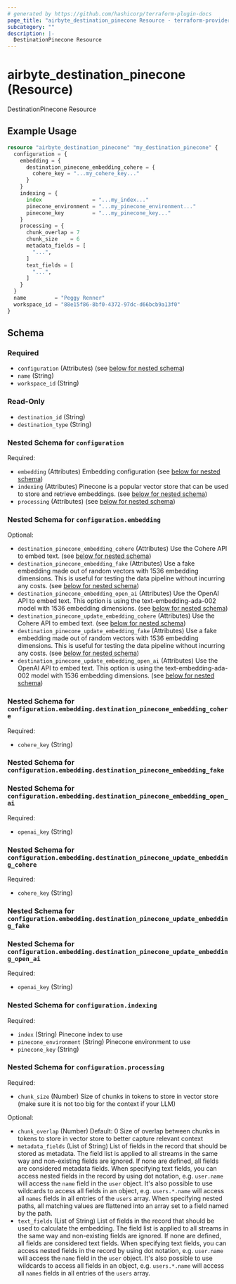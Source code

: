 ```yaml
---
# generated by https://github.com/hashicorp/terraform-plugin-docs
page_title: "airbyte_destination_pinecone Resource - terraform-provider-airbyte"
subcategory: ""
description: |-
  DestinationPinecone Resource
---
```


# airbyte_destination_pinecone (Resource)

DestinationPinecone Resource

## Example Usage

```terraform
resource "airbyte_destination_pinecone" "my_destination_pinecone" {
  configuration = {
    embedding = {
      destination_pinecone_embedding_cohere = {
        cohere_key = "...my_cohere_key..."
      }
    }
    indexing = {
      index                = "...my_index..."
      pinecone_environment = "...my_pinecone_environment..."
      pinecone_key         = "...my_pinecone_key..."
    }
    processing = {
      chunk_overlap = 7
      chunk_size    = 6
      metadata_fields = [
        "...",
      ]
      text_fields = [
        "...",
      ]
    }
  }
  name         = "Peggy Renner"
  workspace_id = "88e15f86-8bf0-4372-97dc-d66bcb9a13f0"
}
```

<!-- schema generated by tfplugindocs -->
## Schema

### Required

- `configuration` (Attributes) (see [below for nested schema](#nestedatt--configuration))
- `name` (String)
- `workspace_id` (String)

### Read-Only

- `destination_id` (String)
- `destination_type` (String)

<a id="nestedatt--configuration"></a>
### Nested Schema for `configuration`

Required:

- `embedding` (Attributes) Embedding configuration (see [below for nested schema](#nestedatt--configuration--embedding))
- `indexing` (Attributes) Pinecone is a popular vector store that can be used to store and retrieve embeddings. (see [below for nested schema](#nestedatt--configuration--indexing))
- `processing` (Attributes) (see [below for nested schema](#nestedatt--configuration--processing))

<a id="nestedatt--configuration--embedding"></a>
### Nested Schema for `configuration.embedding`

Optional:

- `destination_pinecone_embedding_cohere` (Attributes) Use the Cohere API to embed text. (see [below for nested schema](#nestedatt--configuration--embedding--destination_pinecone_embedding_cohere))
- `destination_pinecone_embedding_fake` (Attributes) Use a fake embedding made out of random vectors with 1536 embedding dimensions. This is useful for testing the data pipeline without incurring any costs. (see [below for nested schema](#nestedatt--configuration--embedding--destination_pinecone_embedding_fake))
- `destination_pinecone_embedding_open_ai` (Attributes) Use the OpenAI API to embed text. This option is using the text-embedding-ada-002 model with 1536 embedding dimensions. (see [below for nested schema](#nestedatt--configuration--embedding--destination_pinecone_embedding_open_ai))
- `destination_pinecone_update_embedding_cohere` (Attributes) Use the Cohere API to embed text. (see [below for nested schema](#nestedatt--configuration--embedding--destination_pinecone_update_embedding_cohere))
- `destination_pinecone_update_embedding_fake` (Attributes) Use a fake embedding made out of random vectors with 1536 embedding dimensions. This is useful for testing the data pipeline without incurring any costs. (see [below for nested schema](#nestedatt--configuration--embedding--destination_pinecone_update_embedding_fake))
- `destination_pinecone_update_embedding_open_ai` (Attributes) Use the OpenAI API to embed text. This option is using the text-embedding-ada-002 model with 1536 embedding dimensions. (see [below for nested schema](#nestedatt--configuration--embedding--destination_pinecone_update_embedding_open_ai))

<a id="nestedatt--configuration--embedding--destination_pinecone_embedding_cohere"></a>
### Nested Schema for `configuration.embedding.destination_pinecone_embedding_cohere`

Required:

- `cohere_key` (String)


<a id="nestedatt--configuration--embedding--destination_pinecone_embedding_fake"></a>
### Nested Schema for `configuration.embedding.destination_pinecone_embedding_fake`


<a id="nestedatt--configuration--embedding--destination_pinecone_embedding_open_ai"></a>
### Nested Schema for `configuration.embedding.destination_pinecone_embedding_open_ai`

Required:

- `openai_key` (String)


<a id="nestedatt--configuration--embedding--destination_pinecone_update_embedding_cohere"></a>
### Nested Schema for `configuration.embedding.destination_pinecone_update_embedding_cohere`

Required:

- `cohere_key` (String)


<a id="nestedatt--configuration--embedding--destination_pinecone_update_embedding_fake"></a>
### Nested Schema for `configuration.embedding.destination_pinecone_update_embedding_fake`


<a id="nestedatt--configuration--embedding--destination_pinecone_update_embedding_open_ai"></a>
### Nested Schema for `configuration.embedding.destination_pinecone_update_embedding_open_ai`

Required:

- `openai_key` (String)



<a id="nestedatt--configuration--indexing"></a>
### Nested Schema for `configuration.indexing`

Required:

- `index` (String) Pinecone index to use
- `pinecone_environment` (String) Pinecone environment to use
- `pinecone_key` (String)


<a id="nestedatt--configuration--processing"></a>
### Nested Schema for `configuration.processing`

Required:

- `chunk_size` (Number) Size of chunks in tokens to store in vector store (make sure it is not too big for the context if your LLM)

Optional:

- `chunk_overlap` (Number) Default: 0
Size of overlap between chunks in tokens to store in vector store to better capture relevant context
- `metadata_fields` (List of String) List of fields in the record that should be stored as metadata. The field list is applied to all streams in the same way and non-existing fields are ignored. If none are defined, all fields are considered metadata fields. When specifying text fields, you can access nested fields in the record by using dot notation, e.g. `user.name` will access the `name` field in the `user` object. It's also possible to use wildcards to access all fields in an object, e.g. `users.*.name` will access all `names` fields in all entries of the `users` array. When specifying nested paths, all matching values are flattened into an array set to a field named by the path.
- `text_fields` (List of String) List of fields in the record that should be used to calculate the embedding. The field list is applied to all streams in the same way and non-existing fields are ignored. If none are defined, all fields are considered text fields. When specifying text fields, you can access nested fields in the record by using dot notation, e.g. `user.name` will access the `name` field in the `user` object. It's also possible to use wildcards to access all fields in an object, e.g. `users.*.name` will access all `names` fields in all entries of the `users` array.


